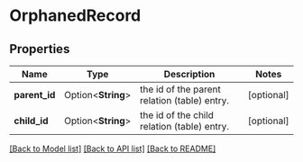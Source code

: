# OrphanedRecord

## Properties

Name | Type | Description | Notes
------------ | ------------- | ------------- | -------------
**parent_id** | Option<**String**> | the id of the parent relation (table) entry. | [optional]
**child_id** | Option<**String**> | the id of the child relation (table) entry. | [optional]

[[Back to Model list]](../README.md#documentation-for-models) [[Back to API list]](../README.md#documentation-for-api-endpoints) [[Back to README]](../README.md)


